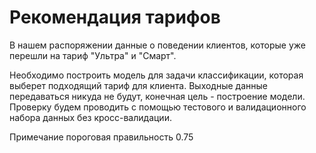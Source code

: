 # Рекомендация тарифов
В нашем распоряжении данные о поведении клиентов, которые уже перешли на тариф "Ультра" и "Смарт".

Необходимо построить модель для задачи классификации, которая выберет подходящий тариф для клиента.
Выходные данные передаваться никуда не будут, конечная цель - построение модели. Проверку будем проводить с помощью тестового и валидационного набора данных без кросс-валидации.

Примечание пороговая правильность 0.75
